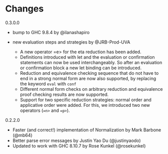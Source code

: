 # Changes

0.3.0.0 

- bump to GHC 9.8.4 by @ilanashapiro

- new evaluation steps and strategies by @JRB-Prod-UVA
    - A new operator =e> for the eta reduction has been added.
    - Definitions introduced with let and the evaluation or confirmation statements can now be used interchangeably. So after an evaluation or confirmation block a new let binding can be introduced.
    - Reduction and equivalence checking sequence that do not have to end in a strong normal form are now also supported, by replacing the keyword `eval` with `conf`
    - Different normal form checks on arbitrary reduction and equivalence proof checking results are now supported.
    - Support for two specific reduction strategies: normal order and applicative order were added. For this, we introduced two new operators (`=n>` and `=p>`).


0.2.2.0

- Faster (and correct!) implementation of Normalization by Mark Barbone (@mb64)
- Better parse error messages by Justin Yao Du (@justinyaodo)
- Updated to work with GHC 8.10.7 by Rose Kunkel (@rosekunkel)
